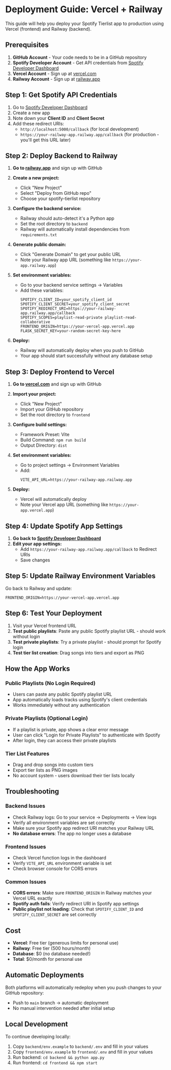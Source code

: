 # Deployment Guide: Vercel + Railway

This guide will help you deploy your Spotify Tierlist app to production using Vercel (frontend) and Railway (backend).

## Prerequisites

1. **GitHub Account** - Your code needs to be in a GitHub repository
2. **Spotify Developer Account** - Get API credentials from [Spotify Developer Dashboard](https://developer.spotify.com/dashboard)
3. **Vercel Account** - Sign up at [vercel.com](https://vercel.com)
4. **Railway Account** - Sign up at [railway.app](https://railway.app)

## Step 1: Get Spotify API Credentials

1. Go to [Spotify Developer Dashboard](https://developer.spotify.com/dashboard)
2. Create a new app
3. Note down your **Client ID** and **Client Secret**
4. Add these redirect URIs:
   - `http://localhost:5000/callback` (for local development)
   - `https://your-railway-app.railway.app/callback` (for production - you'll get this URL later)

## Step 2: Deploy Backend to Railway

1. **Go to [railway.app](https://railway.app)** and sign up with GitHub

2. **Create a new project:**
   - Click "New Project"
   - Select "Deploy from GitHub repo"
   - Choose your spotify-tierlist repository

3. **Configure the backend service:**
   - Railway should auto-detect it's a Python app
   - Set the root directory to `backend`
   - Railway will automatically install dependencies from `requirements.txt`

4. **Generate public domain:**
   - Click "Generate Domain" to get your public URL
   - Note your Railway app URL (something like `https://your-app.railway.app`)

5. **Set environment variables:**
   - Go to your backend service settings → Variables
   - Add these variables:
     ```
     SPOTIFY_CLIENT_ID=your_spotify_client_id
     SPOTIFY_CLIENT_SECRET=your_spotify_client_secret
     SPOTIFY_REDIRECT_URI=https://your-railway-app.railway.app/callback
     SPOTIFY_SCOPES=playlist-read-private playlist-read-collaborative
     FRONTEND_ORIGIN=https://your-vercel-app.vercel.app
     FLASK_SECRET_KEY=your-random-secret-key-here
     ```

6. **Deploy:**
   - Railway will automatically deploy when you push to GitHub
   - Your app should start successfully without any database setup

## Step 3: Deploy Frontend to Vercel

1. **Go to [vercel.com](https://vercel.com)** and sign up with GitHub

2. **Import your project:**
   - Click "New Project"
   - Import your GitHub repository
   - Set the root directory to `frontend`

3. **Configure build settings:**
   - Framework Preset: Vite
   - Build Command: `npm run build`
   - Output Directory: `dist`

4. **Set environment variables:**
   - Go to project settings → Environment Variables
   - Add:
     ```
     VITE_API_URL=https://your-railway-app.railway.app
     ```

5. **Deploy:**
   - Vercel will automatically deploy
   - Note your Vercel app URL (something like `https://your-app.vercel.app`)

## Step 4: Update Spotify App Settings

1. **Go back to [Spotify Developer Dashboard](https://developer.spotify.com/dashboard)**
2. **Edit your app settings:**
   - Add `https://your-railway-app.railway.app/callback` to Redirect URIs
   - Save changes

## Step 5: Update Railway Environment Variables

Go back to Railway and update:
```
FRONTEND_ORIGIN=https://your-vercel-app.vercel.app
```

## Step 6: Test Your Deployment

1. Visit your Vercel frontend URL
2. **Test public playlists**: Paste any public Spotify playlist URL - should work without login
3. **Test private playlists**: Try a private playlist - should prompt for Spotify login
4. **Test tier list creation**: Drag songs into tiers and export as PNG

## How the App Works

### Public Playlists (No Login Required)
- Users can paste any public Spotify playlist URL
- App automatically loads tracks using Spotify's client credentials
- Works immediately without any authentication

### Private Playlists (Optional Login)
- If a playlist is private, app shows a clear error message
- User can click "Login for Private Playlists" to authenticate with Spotify
- After login, they can access their private playlists

### Tier List Features
- Drag and drop songs into custom tiers
- Export tier lists as PNG images
- No account system - users download their tier lists locally

## Troubleshooting

### Backend Issues
- Check Railway logs: Go to your service → Deployments → View logs
- Verify all environment variables are set correctly
- Make sure your Spotify app redirect URI matches your Railway URL
- **No database errors**: The app no longer uses a database

### Frontend Issues
- Check Vercel function logs in the dashboard
- Verify `VITE_API_URL` environment variable is set
- Check browser console for CORS errors

### Common Issues
- **CORS errors**: Make sure `FRONTEND_ORIGIN` in Railway matches your Vercel URL exactly
- **Spotify auth fails**: Verify redirect URI in Spotify app settings
- **Public playlist not loading**: Check that `SPOTIFY_CLIENT_ID` and `SPOTIFY_CLIENT_SECRET` are set correctly

## Cost

- **Vercel**: Free tier (generous limits for personal use)
- **Railway**: Free tier (500 hours/month)
- **Database**: $0 (no database needed!)
- **Total**: $0/month for personal use

## Automatic Deployments

Both platforms will automatically redeploy when you push changes to your GitHub repository:
- Push to `main` branch → automatic deployment
- No manual intervention needed after initial setup

## Local Development

To continue developing locally:
1. Copy `backend/env.example` to `backend/.env` and fill in your values
2. Copy `frontend/env.example` to `frontend/.env` and fill in your values
3. Run backend: `cd backend && python app.py`
4. Run frontend: `cd frontend && npm start`
